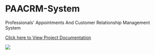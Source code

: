 # PAACRM-System
Professionals' Appointments And Customer Relationship Management System

<a href="https://drive.google.com/file/d/0BwSWVFJc6ggWcDdlWmdSM3p0ZDh4UWxuNUZtcC1SUkg2d0hV/view?usp=sharing">Click here to View Project Documentation</a>

<img src="https://isurahirantha.github.io/img/amspic.png" height="auto" width="auto"/>

